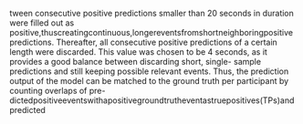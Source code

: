 tween consecutive positive predictions smaller than 20 seconds in duration were filled out as
positive,thuscreatingcontinuous,longereventsfromshortneighboringpositivepredictions.
Thereafter, all consecutive positive predictions of a certain length were discarded. This value
was chosen to be 4 seconds, as it provides a good balance between discarding short, single-
sample predictions and still keeping possible relevant events. Thus, the prediction output of
the model can be matched to the ground truth per participant by counting overlaps of pre-
dictedpositiveeventswithapositivegroundtrutheventastruepositives(TPs)andpredicted